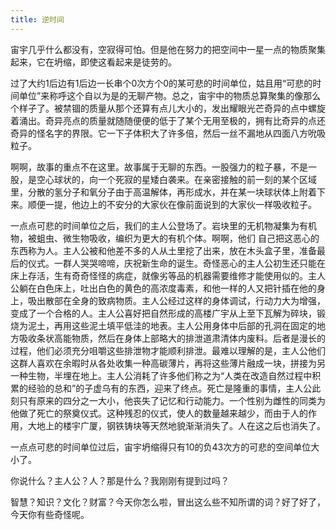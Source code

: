 ```yaml
---
title: 逆时间
---
```


宙宇几乎什么都没有，空寂得可怕。但是他在努力的把空间中一星一点的物质聚集起来，它在坍缩，即使这看起来是徒劳的。

过了大约1后边有1后边一长串个0次方个0的某可悲的时间单位，姑且用“可悲的时间单位”来称呼这个自以为是的无聊产物。总之，宙宇中的物质总算聚集的像那么个样子了。被禁锢的质量从那个还算有点儿大小的，发出耀眼光芒奇异的点中螺旋着涌出。奇异亮点的质量就随随便便的低于了某个无用至极的，拥有比奇异的点还奇异的怪名字的界限。它一下子体积大了许多倍，然后一丝不漏地从四面八方吮吸粒子。

啊啊，故事的重点不在这里。故事属于无聊的东西。一股强力的粒子暴，不是一股，是空心球状的，向一个死寂的星矮白袭来。在亲密接触的前一刻的某个区域里，分散的氢分子和氧分子由于高温解体，再形成水，并在某一块球状体上附着下来。顺便一提，他边上的不安分的大家伙在像前面说到的大家伙一样吸收粒子。

一点点可悲的时间单位之后，我们的主人公登场了。岩块里的无机物凝集为有机物，被蛆虫、微生物吸收，编织为更大的有机个体。啊啊，他们 自己把这恶心的东西称为人。主人公被和他差不多的人从土里挖了出来，放在木头盒子里，准备最后的仪式。一群人哭哭啼啼，庆祝新生命的诞生。奇怪恶心的主人公初生还只能在床上存活，生有奇奇怪怪的病症，就像劣等品的机器需要维修才能使用似的。主人公躺在白色床上，吐出白色的黄色的高浓度毒素，和他一样的人又把针插在他的身上，吸出散部在全身的致病物质。主人公经过这样的身体调试，行动力大为增强，变成了一个合格的人。主人公喜好把自然形成的高楼广宇从上至下瓦解为碎块，锻烧为泥土，再用这些泥土填平低洼的地表。主人公用身体中后部的孔洞在固定的地方吸收条状高能物质，然后在身体上部略大的排泄道肃清体内废料。后者是漫长的过程，他们必须充分咀嚼这些排泄物才能顺利排泄。最难以理解的是，主人公他们这群人喜欢在余暇时从各处收集一种高碳薄片，再将这些薄片融成一块，拼接为另一种生物，半埋在地上。主人公消耗了许多他们称之为“人类在改造自然过程中积累的经验的总和”的子虚乌有的东西，迎来了终点。死亡是隆重的事情，主人公此刻只有原来的四分之一大小，他丧失了记忆和行动能力。一个性别为雌性的同类为他做了死亡的祭奠仪式。这种残忍的仪式，使人的数量越来越少，而由于人的作用，大地上的楼宇广厦，钢铁铸块等天然地貌渐渐消失了。人在这之后也消失了。

一点点可悲的时间单位过后，宙宇坍缩得只有10的负43次方的可悲的空间单位大小了。

你说什么？主人公？人？那是什么？我刚刚有提到过吗？

智慧？知识？文化？财富？今天你怎么啦，冒出这么些不知所谓的词？好了好了，今天你有些奇怪呢。
